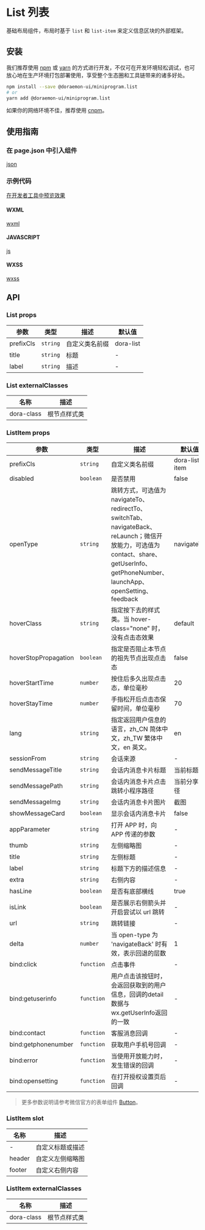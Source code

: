 # List 列表

基础布局组件，布局时基于 `list` 和 `list-item` 来定义信息区块的外部框架。

## 安装

我们推荐使用 [npm](https://www.npmjs.com) 或 [yarn](https://yarnpkg.com) 的方式进行开发，不仅可在开发环境轻松调试，也可放心地在生产环境打包部署使用，享受整个生态圈和工具链带来的诸多好处。

```bash
npm install --save @doraemon-ui/miniprogram.list
# or
yarn add @doraemon-ui/miniprogram.list
```

如果你的网络环境不佳，推荐使用 [cnpm](https://cnpmjs.org)。

## 使用指南

### 在 page.json 中引入组件

[json](./playground/pages/index/index.json ':include :type=code')

### 示例代码

[在开发者工具中预览效果](https://developers.weixin.qq.com/s/I8NS8umy7Yvk)

<!-- tabs:start -->

#### **WXML**

[wxml](./playground/pages/index/index.wxml ':include :type=code')

#### **JAVASCRIPT**

[js](./playground/pages/index/index.js ':include :type=code')

#### **WXSS**

[wxss](./playground/pages/index/index.wxss ':include :type=code')

<!-- tabs:end -->

## API

### List props

| 参数 | 类型 | 描述 | 默认值 |
| --- | --- | --- | --- |
| prefixCls | `string` | 自定义类名前缀 | dora-list |
| title | `string` | 标题 | - |
| label | `string` | 描述 | - |

### List externalClasses

| 名称 | 描述 |
| --- | --- |
| dora-class | 根节点样式类 |

### ListItem props

| 参数 | 类型 | 描述 | 默认值 |
| --- | --- | --- | --- |
| prefixCls | `string` | 自定义类名前缀 | dora-list-item |
| disabled | `boolean` | 是否禁用 | false |
| openType | `string` | 跳转方式，可选值为 navigateTo、redirectTo、switchTab、navigateBack、reLaunch；微信开放能力，可选值为 contact、share、getUserInfo、getPhoneNumber、launchApp、openSetting、feedback | navigateTo |
| hoverClass | `string` | 指定按下去的样式类。当 hover-class="none" 时，没有点击态效果 | default |
| hoverStopPropagation | `boolean` | 指定是否阻止本节点的祖先节点出现点击态 | false |
| hoverStartTime | `number` | 按住后多久出现点击态，单位毫秒 | 20 |
| hoverStayTime | `number` | 手指松开后点击态保留时间，单位毫秒 | 70 |
| lang | `string` | 指定返回用户信息的语言，zh_CN 简体中文，zh_TW 繁体中文，en 英文。 | en |
| sessionFrom | `string` | 会话来源 | - |
| sendMessageTitle | `string` | 会话内消息卡片标题 | 当前标题 |
| sendMessagePath | `string` | 会话内消息卡片点击跳转小程序路径 | 当前分享路径 |
| sendMessageImg | `string` | 会话内消息卡片图片 | 截图 |
| showMessageCard | `boolean` | 显示会话内消息卡片 | false |
| appParameter | `string` | 打开 APP 时，向 APP 传递的参数 | - |
| thumb | `string` | 左侧缩略图 | - |
| title | `string` | 左侧标题 | - |
| label | `string` | 标题下方的描述信息 | - |
| extra | `string` | 右侧内容 | - |
| hasLine | `boolean` | 是否有底部横线 | true |
| isLink | `boolean` | 是否展示右侧箭头并开启尝试以 url 跳转 | - |
| url | `string` | 跳转链接 | - |
| delta | `number` | 当 open-type 为 'navigateBack' 时有效，表示回退的层数 | 1 |
| bind:click | `function` | 点击事件 | - |
| bind:getuserinfo | `function` | 用户点击该按钮时，会返回获取到的用户信息，回调的detail数据与wx.getUserInfo返回的一致 | - 
| bind:contact | `function` | 客服消息回调 | - |
| bind:getphonenumber | `function` | 获取用户手机号回调 | - |
| bind:error | `function` | 当使用开放能力时，发生错误的回调 | - |
| bind:opensetting | `function` | 在打开授权设置页后回调 | - |

> 更多参数说明请参考微信官方的表单组件 [Button](https://developers.weixin.qq.com/miniprogram/dev/component/button.html)。

### ListItem slot

| 名称 | 描述 |
| --- | --- |
| - | 自定义标题或描述 |
| header | 自定义左侧缩略图 |
| footer | 自定义右侧内容 |

### ListItem externalClasses

| 名称 | 描述 |
| --- | --- |
| dora-class | 根节点样式类 |
